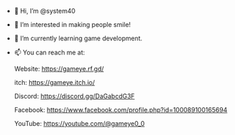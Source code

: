 - 👋 Hi, I’m @system40
- 👀 I’m interested in making people smile!
- 🌱 I’m currently learning game development.
- 📫 You can reach me at:

    Website: https://gameye.rf.gd/
  
    itch: https://gameye.itch.io/
  
    Discord: https://discord.gg/DaGabcdG3F
  
    Facebook: https://www.facebook.com/profile.php?id=100089100165694
  
    YouTube: https://youtube.com/@gameye0_0
   
